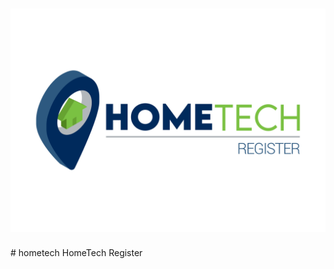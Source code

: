 <h1 align="center">
  <img src="app/src/assets/logo-hometech.svg" alt="logo" >

</h1>
# hometech
HomeTech Register

